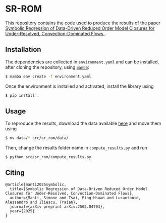 # SR-ROM
This repository contains the code used to produce the results of the paper [Symbolic Regression of Data-Driven Reduced Order Model Closures for Under-Resolved, Convection-Dominated Flows
](https://arxiv.org/abs/2502.04703v1).

## Installation
The dependencies are collected in `environment.yaml` and can be installed, after cloning the repository, using [`mamba`]("https://github.com/mamba-org/mamba"):
```bash
$ mamba env create -f environment.yaml
```

Once the environment is installed and activated, install the library using

```bash
$ pip install .
```

## Usage
To reproduce the results, download the data available [here](https://drive.google.com/drive/folders/16rg1L3277Dp9IOpxF818vxinQVYy5bdn) and move them using

```bash
$ mv data/* src/sr_rom/data/
```


Then, change the results folder name in `compute_results.py` and run
```bash
$ python src/sr_rom/compute_results.py
```

## Citing
```
@article{manti2025symbolic,
  title={Symbolic Regression of Data-Driven Reduced Order Model Closures for Under-Resolved, Convection-Dominated Flows},
  author={Manti, Simone and Tsai, Ping-Hsuan and Lucantonio, Alessandro and Iliescu, Traian},
  journal={arXiv preprint arXiv:2502.04703},
  year={2025}
}
```
